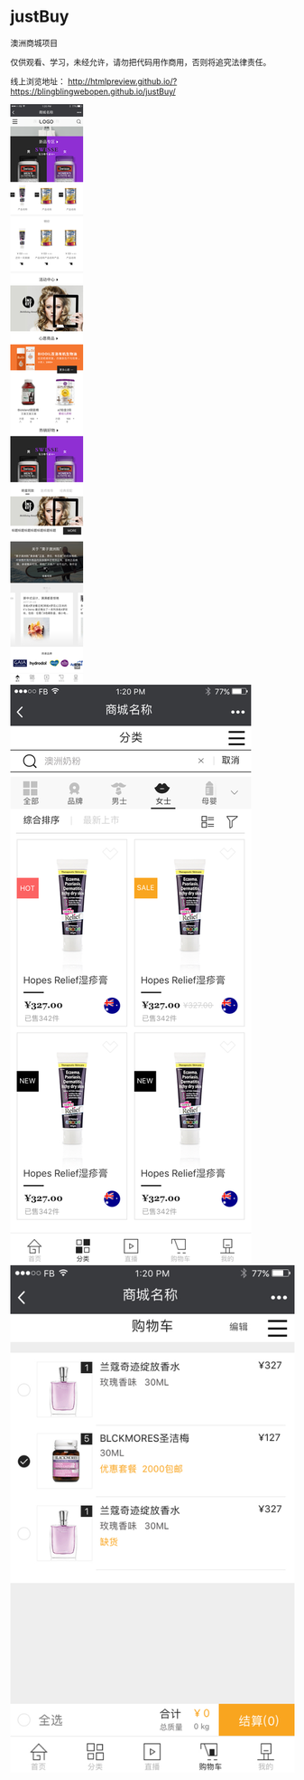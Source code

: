 # justBuy
澳洲商城项目

仅供观看、学习，未经允许，请勿把代码用作商用，否则将追究法律责任。

线上浏览地址：
 http://htmlpreview.github.io/?https://blingblingwebopen.github.io/justBuy/


![image](https://github.com/blingblingWebOpen/justBuy/blob/master/img/1%E9%A6%96%E9%A1%B5.png)
![image](https://github.com/blingblingWebOpen/justBuy/blob/master/img/2%E5%88%86%E7%B1%BB.jpg)
![image](https://github.com/blingblingWebOpen/justBuy/blob/master/img/3%E8%B4%AD%E7%89%A9%E8%BD%A6.jpg)


